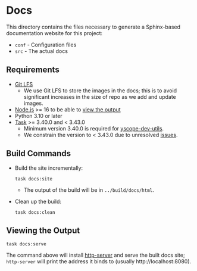 # Docs

This directory contains the files necessary to generate a Sphinx-based documentation website for
this project:

* `conf` - Configuration files
* `src` - The actual docs

## Requirements

* [Git LFS][git-lfs]
  * We use Git LFS to store the images in the docs; this is to avoid significant increases in
    the size of repo as we add and update images.
* [Node.js] >= 16 to be able to [view the output](#viewing-the-output)
* Python 3.10 or later
* [Task] >= 3.40.0 and < 3.43.0
  * Minimum version 3.40.0 is required for [yscope-dev-utils].
  * We constrain the version to < 3.43.0 due to unresolved [issues][clp-issue-872].

## Build Commands

* Build the site incrementally:

  ```shell
  task docs:site
  ```

  * The output of the build will be in `../build/docs/html`.

* Clean up the build:

  ```shell
  task docs:clean
  ```

## Viewing the Output

```shell
task docs:serve
```

The command above will install [http-server] and serve the built docs site; `http-server` will print
the address it binds to (usually http://localhost:8080).

[clp-issue-872]: https://github.com/y-scope/clp/issues/872
[git-lfs]: https://git-lfs.com
[http-server]: https://www.npmjs.com/package/http-server
[Node.js]: https://nodejs.org/en/download/current
[Task]: https://taskfile.dev/
[yscope-dev-utils]: https://github.com/y-scope/yscope-dev-utils
